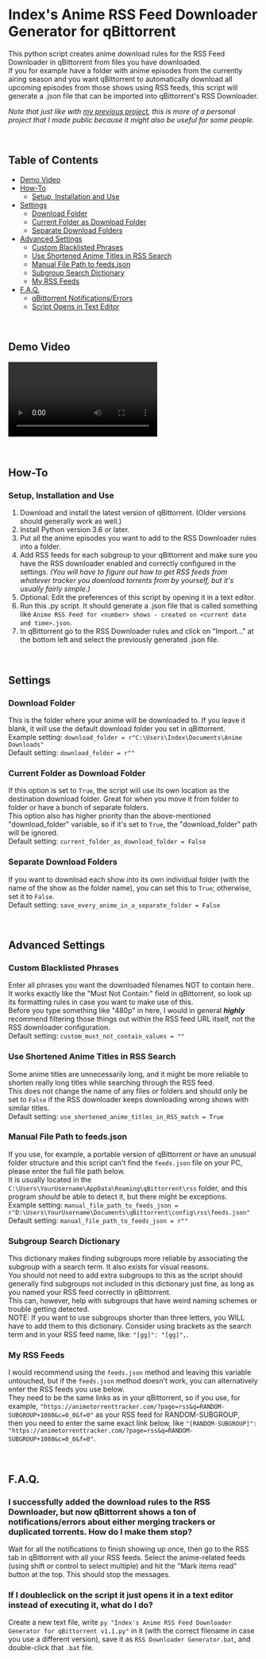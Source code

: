 # Index's Anime RSS Feed Downloader Generator for qBittorrent

This python script creates anime download rules for the RSS Feed Downloader in qBittorrent from files you have downloaded.    
If you for example have a folder with anime episodes from the currently airing season and you want qBittorrent to automatically download all upcoming episodes from those shows using RSS feeds, this script will generate a .json file that can be imported into qBittorrent's RSS Downloader.    

*Note that just like with [my previous project](https://github.com/anotherindex/anime-screenshot-sorter), this is more of a personal project that I made public because it might also be useful for some people.*

&nbsp;

## Table of Contents
- [Demo Video](#demo-video)
- [How-To](#how-to)
  - [Setup, Installation and Use](#setup-installation-and-use)
- [Settings](#settings)
  - [Download Folder](#download-folder)
  - [Current Folder as Download Folder](#current-folder-as-download-folder)
  - [Separate Download Folders](#separate-download-folders)
- [Advanced Settings](#advanced-settings)
  - [Custom Blacklisted Phrases](#custom-blacklisted-phrases)
  - [Use Shortened Anime Titles in RSS Search](#use-shortened-anime-titles-in-rss-search)
  - [Manual File Path to feeds.json](#manual-file-path-to-feedsjson)
  - [Subgroup Search Dictionary](#subgroup-search-dictionary)
  - [My RSS Feeds](#my-rss-feeds)
- [F.A.Q.](#faq)
  - [qBittorrent Notifications/Errors](#i-successfully-added-the-download-rules-to-the-rss-downloader-but-now-qbittorrent-shows-a-ton-of-notificationserrors-about-either-merging-trackers-or-duplicated-torrents-how-do-i-make-them-stop)
  - [Script Opens in Text Editor](#if-i-doubleclick-on-the-script-it-just-opens-it-in-a-text-editor-instead-of-executing-it-what-do-i-do)

&nbsp;

## Demo Video
<video src="https://github.com/user-attachments/assets/0e911edf-5bff-40d0-8586-7db0b79760ca"></video>

&nbsp;

## How-To

### Setup, Installation and Use
1. Download and install the latest version of qBittorrent. (Older versions should generally work as well.)
2. Install Python version 3.6 or later.
3. Put all the anime episodes you want to add to the RSS Downloader rules into a folder.
4. Add RSS feeds for each subgroup to your qBittorrent and make sure you have the RSS downloader enabled and correctly configured in the settings. *(You will have to figure out how to get RSS feeds from whatever tracker you download torrents from by yourself, but it's usually fairly simple.)*
5. Optional: Edit the preferences of this script by opening it in a text editor.
6. Run this .py script. It should generate a .json file that is called something like `Anime RSS Feed for <number> shows - created on <current date and time>.json`.
7. In qBittorrent go to the RSS Downloader rules and click on "Import..." at the bottom left and select the previously generated .json file.

&nbsp;

## Settings

### Download Folder
This is the folder where your anime will be downloaded to. If you leave it blank, it will use the default download folder you set in qBittorrent.    
Example setting: `download_folder = r"C:\Users\Index\Documents\Anime Downloads"`    
Default setting: `download_folder = r""`

### Current Folder as Download Folder
If this option is set to `True`, the script will use its own location as the destination download folder. Great for when you move it from folder to folder or have a bunch of separate folders.    
This option also has higher priority than the above-mentioned "download_folder" variable, so if it's set to `True`, the "download_folder" path will be ignored.    
Default setting: `current_folder_as_download_folder = False`

### Separate Download Folders
If you want to download each show into its own individual folder (with the name of the show as the folder name), you can set this to `True`; otherwise, set it to `False`.    
Default setting: `save_every_anime_in_a_separate_folder = False`

&nbsp;

## Advanced Settings

### Custom Blacklisted Phrases
Enter all phrases you want the downloaded filenames NOT to contain here. It works exactly like the "Must Not Contain:" field in qBittorrent, so look up its formatting rules in case you want to make use of this.    
Before you type something like "480p" in here, I would in general ***highly*** recommend filtering those things out within the RSS feed URL itself, not the RSS downloader configuration.    
Default setting: `custom_must_not_contain_values = ""`

### Use Shortened Anime Titles in RSS Search
Some anime titles are unnecessarily long, and it might be more reliable to shorten really long titles while searching through the RSS feed.    
This does not change the name of any files or folders and should only be set to `False` if the RSS downloader keeps downloading wrong shows with similar titles.    
Default setting: `use_shortened_anime_titles_in_RSS_match = True`

### Manual File Path to feeds.json
If you use, for example, a portable version of qBittorrent or have an unusual folder structure and this script can't find the `feeds.json` file on your PC, please enter the full file path below.     
It is usually located in the `C:\Users\YourUsername\AppData\Roaming\qBittorrent\rss` folder, and this program *should* be able to detect it, but there might be exceptions.    
Example setting: `manual_file_path_to_feeds_json = r"D:\Users\YourUsername\Documents\qBittorrent\config\rss\feeds.json"`    
Default setting: `manual_file_path_to_feeds_json = r""`

### Subgroup Search Dictionary
This dictionary makes finding subgroups more reliable by associating the subgroup with a search term. It also exists for visual reasons.    
You should not need to add extra subgroups to this as the script should generally find subgroups not included in this dictionary just fine, as long as you named your RSS feed correctly in qBittorrent.    
This can, however, help with subgroups that have weird naming schemes or trouble getting detected.    
NOTE: If you want to use subgroups shorter than three letters, you WILL have to add them to this dictionary. Consider using brackets as the search term and in your RSS feed name, like: `"[gg]": "[gg]",`.

### My RSS Feeds
I would recommend using the `feeds.json` method and leaving this variable untouched, but if the `feeds.json` method doesn't work, you can alternatively enter the RSS feeds you use below.    
They need to be the same links as in your qBittorrent, so if you use, for example, `"https://animetorrenttracker.com/?page=rss&q=RANDOM-SUBGROUP+1080&c=0_0&f=0"` as your RSS feed for RANDOM-SUBGROUP,    
then you need to enter the same exact link below, like `"[RANDOM-SUBGROUP]": "https://animetorrenttracker.com/?page=rss&q=RANDOM-SUBGROUP+1080&c=0_0&f=0"`.

&nbsp;

## F.A.Q.

### I successfully added the download rules to the RSS Downloader, but now qBittorrent shows a ton of notifications/errors about either merging trackers or duplicated torrents. How do I make them stop?
Wait for all the notifications to finish showing up once, then go to the RSS tab in qBittorrent with all your RSS feeds. Select the anime-related feeds (using shift or control to select multiple) and hit the "Mark items read" button at the top. This should stop the messages.

### If I doubleclick on the script it just opens it in a text editor instead of executing it, what do I do?
Create a new text file, write `py "Index's Anime RSS Feed Downloader Generator for qBittorrent v1.1.py"` in it (with the correct filename in case you use a different version), save it as `RSS Downloader Generator.bat`, and double-click that `.bat` file.
